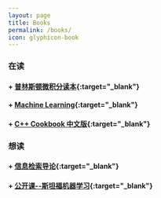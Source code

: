 ```yaml
---
layout: page
title: Books
permalink: /books/
icon: glyphicon-book
---
```


### 在读

#### + [普林斯顿微积分读本](http://book.douban.com/subject/4926707/){:target="_blank"}  

#### + [Machine Learning](https://www.coursera.org/course/ml){:target="_blank"}

#### + [C++ Cookbook 中文版](http://book.douban.com/subject/2278610/){:target="_blank"}


### 想读

#### + [信息检索导论](http://book.douban.com/subject/5252170/){:target="_blank"}

#### + [公开课--斯坦福机器学习](http://study.163.com/plan/planIntroduction/1200146.htm){:target="_blank"}
